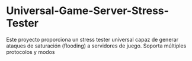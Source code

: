 # Universal-Game-Server-Stress-Tester
Este proyecto proporciona un stress tester universal capaz de generar ataques de saturación (flooding) a servidores de juego. Soporta múltiples protocolos y modos
